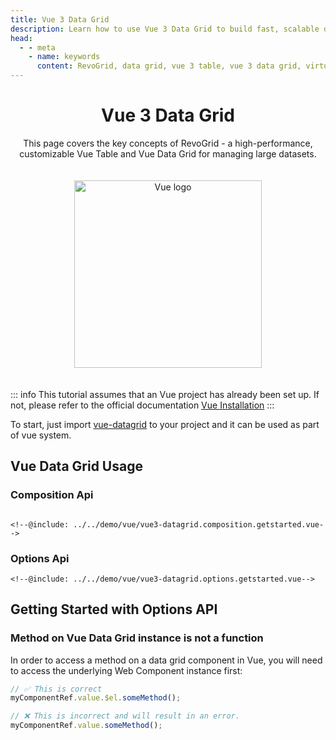 ```yaml
---
title: Vue 3 Data Grid
description: Learn how to use Vue 3 Data Grid to build fast, scalable data applications with support for virtual rows and columns.
head:
  - - meta
    - name: keywords
      content: RevoGrid, data grid, vue 3 table, vue 3 data grid, virtual grid, virtual rows, virtual columns, reactive data grid, Vue 3 grid example, grid performance, large data sets, customizable grid
---
```

<script lang="ts">
import Grid from '@/demo/vue/DemoHR.vue'
import Examples from './examples.vue'
</script>

<style lang="scss" scoped>
.example {
    max-width: 100%;    
}
:deep() {
    .demo-page-wrapper .demo-container {
        width: 100%;
    }
}
</style>

<div style="text-align: center">


# Vue 3 Data Grid

This page covers the key concepts of RevoGrid - a high-performance, customizable Vue Table and Vue Data Grid for managing large datasets.

<img src="/vuejs.svg" alt="Vue logo" width="300" height="300" style="margin: 20px auto;" />

</div>

::: info
This tutorial assumes that an Vue project has already been set up.
If not, please refer to the official documentation [Vue Installation](https://vuejs.org/guide/quick-start)
:::



To start, just import [vue-datagrid](https://github.com/revolist/vue3-datagrid) to your project and it can be used as part of vue system.

<div class="example">
<Grid />
</div>


<!--@include: ./_install.md-->

## Vue Data Grid Usage

### Composition Api
```vue

<!--@include: ../../demo/vue/vue3-datagrid.composition.getstarted.vue-->
```
 


### Options Api
```vue
<!--@include: ../../demo/vue/vue3-datagrid.options.getstarted.vue-->
```

##  Getting Started with Options API

<!--@include: ../../demo/vue/vue.sample.options.md-->



### Method on Vue Data Grid instance is not a function

In order to access a method on a data grid component in Vue, you will need to access the underlying Web Component instance first:

```js
// ✅ This is correct
myComponentRef.value.$el.someMethod();

// ❌ This is incorrect and will result in an error.
myComponentRef.value.someMethod();
```


<Examples />
